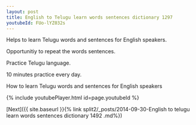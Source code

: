 ```yaml
---
layout: post
title: English to Telugu learn words sentences dictionary 1297 
youtubeId: FUo-lYZ032s
---
```

 
 
Helps to learn Telugu words and sentences for English speakers.

Opportunitiy to repeat the words sentences. 

Practice Telugu language. 
 
10 minutes practice every day. 
 
How to learn Telugu words and sentences for English speakers 
 
{% include youtubePlayer.html id=page.youtubeId %}
 
 
[Next]({{ site.baseurl }}{% link  split2/_posts/2014-09-30-English to telugu learn words sentences dictionary 1492 .md%})
 
